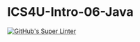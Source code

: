 # ICS4U-Intro-06-Java

[![GitHub's Super Linter](https://github.com/Roman-Cernetchi/ICS4U-Intro-06-Java/workflows/GitHub's%20Super%20Linter/badge.svg)](https://github.com/Roman-Cernetchi/ICS4U-Intro-06-Java/actions)   
